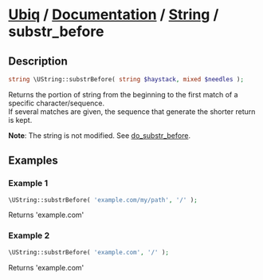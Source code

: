 [Ubiq](https://github.com/Pixel418/Ubiq#readme) / [Documentation](../index.md#readme) / [String](../index.md#string) / substr_before
======


Description
-------- 

```php
string \UString::substrBefore( string $haystack, mixed $needles );
```

Returns the portion of string from the beginning to the first match of a specific character/sequence. <br>
If several matches are given, the sequence that generate the shorter return is kept.

**Note**: The string is not modified. See [do_substr_before](./do_substr_before.md#readme).



Examples
--------

### Example 1

```php
\UString::substrBefore( 'example.com/my/path', '/' );
```
Returns 'example.com'

### Example 2

```php
\UString::substrBefore( 'example.com', '/' );
```
Returns 'example.com'